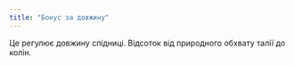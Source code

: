 ```yaml
---
title: "Бонус за довжину"
---
```


Це регулює довжину спідниці. Відсоток від природного обхвату талії до колін.




